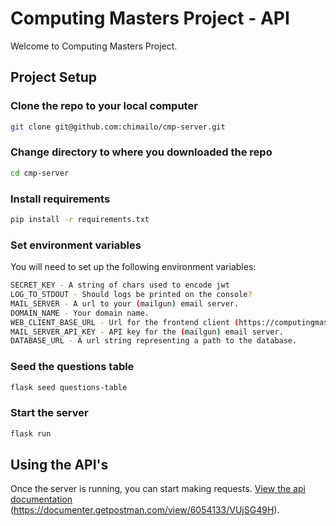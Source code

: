 # Computing Masters Project - API

Welcome to Computing Masters Project.

## Project Setup

### Clone the repo to your local computer

```sh
git clone git@github.com:chimailo/cmp-server.git
```

### Change directory to where you downloaded the repo

```sh
cd cmp-server
```

### Install requirements

```sh
pip install -r requirements.txt
```

### Set environment variables

You will need to set up the following environment variables:

```sh
SECRET_KEY - A string of chars used to encode jwt
LOG_TO_STDOUT - Should logs be printed on the console?
MAIL_SERVER - A url to your (mailgun) email server.
DOMAIN_NAME - Your domain name.
WEB_CLIENT_BASE_URL - Url for the frontend client (https://computingmasters.netlify.app).
MAIL_SERVER_API_KEY - API key for the (mailgun) email server.
DATABASE_URL - A url string representing a path to the database.
```

### Seed the questions table

```sh
flask seed questions-table
```

### Start the server

```sh
flask run
```

## Using the API's

Once the server is running, you can start making requests. [View the api documentation](https://code.visualstudio.com/) (https://documenter.getpostman.com/view/6054133/VUjSG49H).